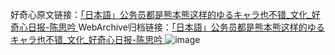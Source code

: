 好奇心原文链接：[「日本語」公务员都是熊本熊这样的ゆるキャラ也不错_文化_好奇心日报-陈思吟 ](https://www.qdaily.com/articles/4935.html)
WebArchive归档链接：[「日本語」公务员都是熊本熊这样的ゆるキャラ也不错_文化_好奇心日报-陈思吟 ](http://web.archive.org/web/20171205033356/http://www.qdaily.com:80/articles/4935.html)
![image](http://ww3.sinaimg.cn/large/007d5XDply1g3wcg47lg2j30u05n24qp)